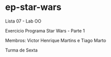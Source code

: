 # ep-star-wars
Lista 07 - Lab OO

Exercicio Programa Star Wars - Parte 1

Membros: Victor Henrique Martins e Tiago Marto

Turma de Sexta
